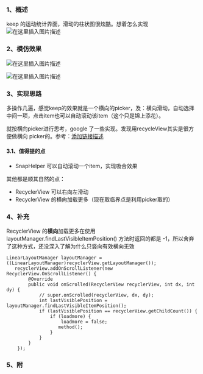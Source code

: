 ### 1、概述
keep 的运动统计界面，滑动的柱状图很炫酷。想着怎么实现
![在这里插入图片描述](https://img-blog.csdnimg.cn/20200528213544350.png?x-oss-process=image/watermark,type_ZmFuZ3poZW5naGVpdGk,shadow_10,text_aHR0cHM6Ly9ibG9nLmNzZG4ubmV0L2xja2o2ODY=,size_16,color_FFFFFF,t_70)

### 2、模仿效果
![在这里插入图片描述](https://img-blog.csdnimg.cn/20200528213738365.png?x-oss-process=image/watermark,type_ZmFuZ3poZW5naGVpdGk,shadow_10,text_aHR0cHM6Ly9ibG9nLmNzZG4ubmV0L2xja2o2ODY=,size_16,color_FFFFFF,t_70)

![在这里插入图片描述](https://img-blog.csdnimg.cn/20200528213738377.png?x-oss-process=image/watermark,type_ZmFuZ3poZW5naGVpdGk,shadow_10,text_aHR0cHM6Ly9ibG9nLmNzZG4ubmV0L2xja2o2ODY=,size_16,color_FFFFFF,t_70)
### 3、实现思路
多操作几遍，感觉keep的效果就是一个横向的picker，及：横向滑动，自动选择中间一项，点击item也可以自动滚动该item（这个只是锦上添花）。

就按横向picker进行思考，google 了一些实现。发现用recycleView其实是很方便做横向 picker的。参考：[添加链接描述](https://medium.com/@nbtk123/create-your-own-horizontal-vertical-slider-picker-android-94b6ee32b3ff)

#### 3.1、值得提的点
- SnapHelper 可以自动滚动一个item，实现吸合效果

其他都是顺其自然的点：
- RecyclerView 可以右向左滑动
- RecyclerView 的横向加载更多（现在取临界点是利用picker取的）

### 4、补充
RecyclerView 的**横向**加载更多在使用 layoutManager.findLastVisibleItemPosition() 方法时返回的都是 -1，所以舍弃了这种方式，还没深入了解为什么只竖向有效横向无效

```
LinearLayoutManager layoutManager = ((LinearLayoutManager)recyclerView.getLayoutManager());
   recyclerView.addOnScrollListener(new RecyclerView.OnScrollListener() {
        @Override
        public void onScrolled(RecyclerView recyclerView, int dx, int dy) {
            // super.onScrolled(recyclerView, dx, dy);
            int lastVisiblePosition = layoutManager.findLastVisibleItemPosition();
            if (lastVisiblePosition == recyclerView.getChildCount()) {
                if (loadmore) {
                    loadmore = false;
                   method();
                }
            }
        }
    });
```

### 5、附
[github]: [添加链接描述](https://github.com/lckj686/KeepTrain-master)